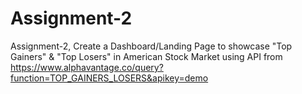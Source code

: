 # Assignment-2
Assignment-2, Create a Dashboard/Landing Page to showcase "Top Gainers" & "Top Losers" in American Stock Market using API from https://www.alphavantage.co/query?function=TOP_GAINERS_LOSERS&apikey=demo